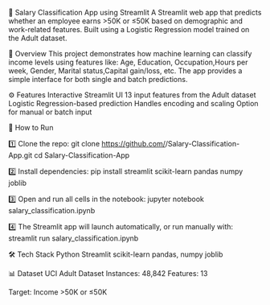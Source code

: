 💼 Salary Classification App using Streamlit
A Streamlit web app that predicts whether an employee earns >50K or ≤50K based on demographic and work-related features.
Built using a Logistic Regression model trained on the Adult dataset.


🚀 Overview
This project demonstrates how machine learning can classify income levels using features like:
Age, Education, Occupation,Hours per week, Gender, Marital status,Capital gain/loss, etc.
The app provides a simple interface for both single and batch predictions.


⚙️ Features
Interactive Streamlit UI
13 input features from the Adult dataset
Logistic Regression-based prediction
Handles encoding and scaling
Option for manual or batch input



🧩 How to Run

1️⃣ Clone the repo:
git clone https://github.com/<your-username>/Salary-Classification-App.git
cd Salary-Classification-App

2️⃣ Install dependencies:
pip install streamlit scikit-learn pandas numpy joblib

3️⃣ Open and run all cells in the notebook:
jupyter notebook salary_classification.ipynb


4️⃣ The Streamlit app will launch automatically, or run manually with:
streamlit run salary_classification.ipynb

🛠️ Tech Stack
Python
Streamlit
scikit-learn
pandas, numpy
joblib

📊 Dataset
UCI Adult Dataset
Instances: 48,842
Features: 13

Target: Income >50K or ≤50K
